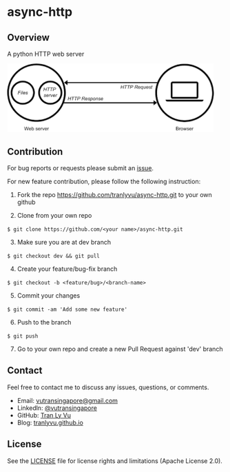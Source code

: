 # **async-http**

Overview
---
A python HTTP web server

<img src="img/server.png" width="480" alt="Combined Image" />


Contribution
---
For bug reports or requests please submit an [issue](https://github.com/tranlyvu/async-http.git/issues).

For new feature contribution, please follow the following instruction:

1. Fork the repo https://github.com/tranlyvu/async-http.git to your own github

2. Clone from your own repo

`$ git clone https://github.com/<your name>/async-http.git`

3. Make sure you are at dev branch 

`$ git checkout dev && git pull`

4. Create your feature/bug-fix branch

`$ git checkout -b <feature/bug>/<branch-name>`

5. Commit your changes 

`$ git commit -am 'Add some new feature'`

6. Push to the branch 

`$ git push`

7. Go to your own repo and create a new Pull Request against 'dev' branch


Contact
---
Feel free to contact me to discuss any issues, questions, or comments.
*  Email: vutransingapore@gmail.com
*  Linkedln: [@vutransingapore](https://www.linkedin.com/in/tranlyvu/)
*  GitHub: [Tran Ly Vu](https://github.com/tranlyvu)
*  Blog: [tranlyvu.github.io](https://tranlyvu.github.io/)

License
---
See the [LICENSE](https://github.com/tranlyvu/async-http/blob/master/LICENSE) file for license rights and limitations (Apache License 2.0).
